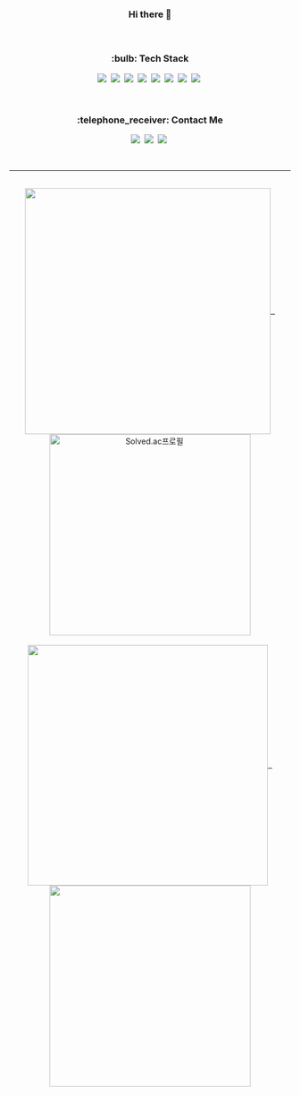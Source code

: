 <h3 align="center"> Hi there 👋 </h3>
<h4>  </h4>
<br>
<div align="center">
  <h3> :bulb: Tech Stack </h3>
  <p>
    <img src="https://img.shields.io/badge/Python-3766AB?style=flat&logo=Python&logoColor=white"/></a>&nbsp
    <img src="https://img.shields.io/badge/C-A8B9CC?style=flat&logo=c&logoColor=white"/></a>&nbsp 
    <img src="https://img.shields.io/badge/C++-00599C?style=flat&logo=cplusplus&logoColor=white"/></a>&nbsp 
    <img src="https://img.shields.io/badge/JavaScript-F7DF1E?style=flate&logo=JavaScript&logoColor=white"/></a>&nbsp
    <!--<img src="https://img.shields.io/badge/Java-007396?style=flat&logo=Java&logoColor=white"/></a>&nbsp-->
    <img src="https://img.shields.io/badge/HTML5-E34F26?style=flate&logo=HTML5&logoColor=white"/></a>&nbsp
    <img src="https://img.shields.io/badge/CSS3-1572B6?style=flat&logo=CSS3&logoColor=white"/></a>&nbsp
    <img src="https://img.shields.io/badge/DJANGO-092E20?style=flat&logo=DJANGO&logoColor=white"/></a>&nbsp
    <img src="https://img.shields.io/badge/FLASK-000000?style=flat&logo=FLASK&logoColor=white"/></a>&nbsp
  </p>
</div>
<br>
<p>
  <!-- 깃헙 레포 사용 언어 수 -->
<!--   <img src="https://img.shields.io/github/languages/count/ed-kyu/survive"/></a>&nbsp -->
  <!-- 깃헙 레포 최다빈도 언어 -->
<!--   <img src="https://img.shields.io/github/languages/top/ed-kyu/survive"/></a>&nbsp -->
  <!-- 깃헙 레포 코드 용량 -->
<!--   <img src="https://img.shields.io/github/languages/code-size/ed-kyu/survive"/></a>&nbsp -->
  <!-- 깃헙 레포 용량 -->
<!--   <img src="https://img.shields.io/github/repo-size/ed-kyu/survive"/></a>&nbsp -->
  <!-- 깃헙 레포 오픈 이슈 개수 -->
<!--   <img src="https://img.shields.io/github/issues/ed-kyu/survive"/></a>&nbsp -->
  <!-- 깃헙 레포 닫힌 이슈 개수 -->
<!--   <img src="https://img.shields.io/github/issues-closed/ed-kyu/survive"/></a>&nbsp -->
  <!-- 헙 레포 주간 커밋 수 -->
<!--   <img src="https://img.shields.io/github/commit-activity/w/ed-kyu/survive"/></a>&nbsp -->
  <!-- 깃헙 레포 라스트 커밋 날짜 -->
<!--   <img src="https://img.shields.io/github/last-commit/ed-kyu/survive"/></a>&nbsp -->
</p>

<div align="center">
  <h3> :telephone_receiver: Contact Me </h3>
  <p>
    <a href="https://www.linkedin.com/in/seungkyu-kim-9088a21b1/">
      <img src="https://img.shields.io/badge/-LinkedIn-blue?style=flat&logo=Linkedin&logoColor=white"/></a>&nbsp
    </a>
    <a href="mailto:seungkyukim.dev@gmail.com">
      <img src="https://img.shields.io/badge/Gmail-d14836?style=flat&logo=Gmail&logoColor=white"/></a>&nbsp 
    </a>
    <a href="https://www.facebook.com/kim.seungkyu.106/">
      <img src="https://img.shields.io/badge/facebook-1877f2?style=flat&logo=facebook&logoColor=white"/></a>&nbsp 
    </a>
  </p>
</div>

<br>
<hr>
<br>
<div align="center">
    <a href="https://github.com/DenverCoder1/github-readme-streak-stats" title="Go to Source">
      <img align="center" width=440 src="https://github-readme-streak-stats.herokuapp.com/?user=ed-kyu&theme=vue-dark" />&nbsp&nbsp
    </a>
   <a href="https://solved.ac/cppc03" title="Go to Source">
      <img align="center" width=360 src="http://mazassumnida.wtf/api/v2/generate_badge?boj=cppc03" alt="Solved.ac프로필" />
    </a>
</div>
<br>
<div align="center">
    <a href="https://github.com/anuraghazra/github-readme-stats" title="Go to Source">
      <img align="center" width=430 src="https://github-readme-stats.vercel.app/api?username=ed-kyu&show_icons=true&theme=vue-dark" />&nbsp&nbsp
    </a>
   <a href="https://github.com/anuraghazra/github-readme-stats" title="Go to Source">
      <img align="center" width=360 src="https://github-readme-stats.vercel.app/api/top-langs/?username=ed-kyu&layout=compact&theme=vue-dark" />
    </a>
</div>
